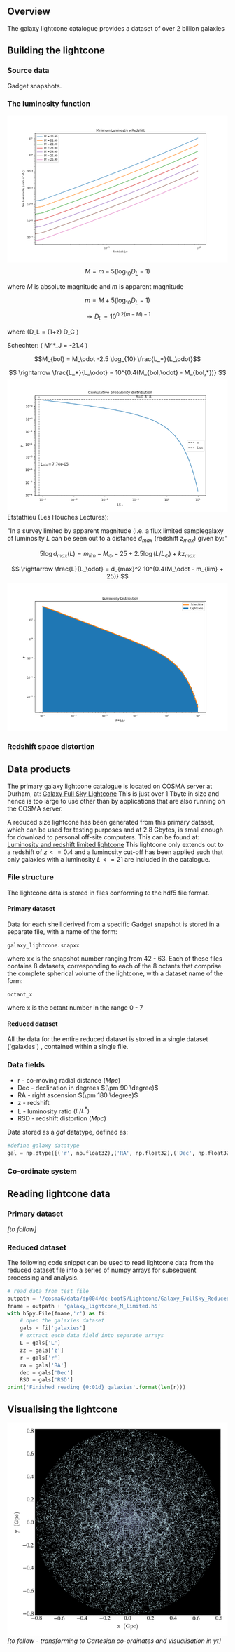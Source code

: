 ## Overview
The galaxy lightcone catalogue provides a dataset of over 2 billion galaxies
## Building the lightcone

### Source data
Gadget snapshots.

### The luminosity function
![Minimum luminosity](https://github.com/rajbooth/Lightcone/raw/master/images/Min_Lum_Redshift.png)
$$M = m - 5 (\log_{10}D_L - 1) $$

where $M$ is absolute magnitude and $m$ is apparent magnitude

 $$m = M + 5 (\log_{10}D_L - 1)$$ 

$$\rightarrow D_L = 10^{0.2(m-M) - 1}$$ 

where \(D_L = (1+z) D_C \)

Schechter:
\( M^*_J = -21.4 \)

$$M_{bol} = M_\odot -2.5 \log_{10} \frac{L_*}{L_\odot}$$

$$ \rightarrow \frac{L_*}{L_\odot} = 10^{0.4(M_{bol,\odot} - M_{bol,*})} $$
![enter image description here](https://github.com/rajbooth/Lightcone/raw/master/images/Cumulative_Probability_Distribution.png)
Efstathieu (Les Houches Lectures):

"In a survey limited by apparent magnitude (i.e. a flux limited samplegalaxy of luminosity $L$ can be seen out to a distance $d_{max}$ (redshift $z_{max}$) given by:"

$$5 \log d_{max}(L) = m_{lim} - M_\odot - 25 + 2.5 \log(L/L_\odot) + kz_{max}  $$

$$ \rightarrow \frac{L}{L_\odot} = d_{max}^2 10^{0.4(M_\odot - m_{lim} + 25)} $$
![Luminosity distribution](https://github.com/rajbooth/Lightcone/raw/master/images/Luminosity_Distribution.png)

### Redshift space distortion

## Data products
The primary galaxy lightcone catalogue is located on COSMA server at Durham, at:
[Galaxy Full Sky Lightcone](/cosma6/data/dp004/dc-boot5/Lightcone/Galaxy_FullSky)
This is just over 1 Tbyte in size and hence is too large to use other than by applications that are also running on the COSMA server.

A reduced size lightcone has been generated from this primary dataset, which can be used for testing purposes and at 2.8 Gbytes, is small enough for download to personal off-site computers.  This can be found at:
[Luminosity and redshift limited lightcone](/cosma6/data/dp004/dc-boot5/Lightcone/Galaxy_FullSky_Reduced/galaxy_lightcone_M_limited.h5)
This lightcone only extends out to a redshift of $z<=0.4$ and a luminosity cut-off has been applied such that only galaxies with a luminosity $L<= 21$ are included in the catalogue.

### File structure
The lightcone data is stored in files conforming to the hdf5 file format.
#### Primary dataset
Data for each shell derived from a specific Gadget snapshot is stored in a separate file, with a name of the form:
```
galaxy_lightcone.snapxx
```
where xx is the snapshot number ranging from 42 - 63.
Each of these files contains 8 datasets, corresponding to each of the 8 octants that comprise the complete spherical volume of the lightcone, with a dataset name of the form:
```
octant_x
```
where x is the octant number in the range 0 - 7
#### Reduced dataset
All the data for the entire reduced dataset is stored in a single dataset ('galaxies') , contained within a single file.

### Data fields
* r - co-moving radial distance $(Mpc)$
* Dec - declination in degrees $(\pm 90 \degree)$
* RA - right ascension  $(\pm 180 \degree)$
* z - redshift
* L - luminosity ratio $(L/L^*)$
* RSD - redshift distortion $(Mpc)$

Data stored as a *gal* datatype, defined as:
```python
#define galaxy datatype
gal = np.dtype([('r', np.float32),('RA', np.float32),('Dec', np.float32),('z', np.float32),('RSD', np.float32),('L', np.float32)])
```
### Co-ordinate system

## Reading lightcone data
### Primary dataset
*[to follow]*
### Reduced dataset

The following code snippet can be used to read lightcone data from the reduced dataset file into a series of numpy arrays for subsequent processing and analysis.
``` python
# read data from test file
outpath = '/cosma6/data/dp004/dc-boot5/Lightcone/Galaxy_FullSky_Reduced/'
fname = outpath + 'galaxy_lightcone_M_limited.h5'
with h5py.File(fname,'r') as fi:
    # open the galaxies dataset
    gals = fi['galaxies']
    # extract each data field into separate arrays
    L = gals['L']
    zz = gals['z']
    r = gals['r']
    ra = gals['RA']
    dec = gals['Dec']
    RSD = gals['RSD']
print('Finished reading {0:01d} galaxies'.format(len(r)))
```
## Visualising the lightcone
![Luminosity limited galaxy lightcone](https://github.com/rajbooth/Lightcone/raw/master/images/FullSky_Galaxy_Slice_M0-19.png)
*[to follow - transforming to Cartesian co-ordinates and visualisation in yt]*

<!--stackedit_data:
eyJoaXN0b3J5IjpbLTIzNzcyNTIyNSwxODExNDI5Nzk1LC0xND
czNTM5Mzg3LC0xMDUzMjcyMDI4LDE0MTg5NzY0MDEsNDY1NDU3
NzcyLDE3MzA5NjQwNiwtNzYxMzA3Mjc2LDc1MzM3NTY3NywyMD
gzMDU5NjEyLC0xNjM1NjQxMDc1LDE4MDYzMTc1Myw4NzE5ODU1
NjMsOTE4MTk5NDUxLDE0ODA4MzM0LC05Mzc5ODg2MTgsNjAwNT
QxODc4LC0xODYxODk0MDg2XX0=
-->